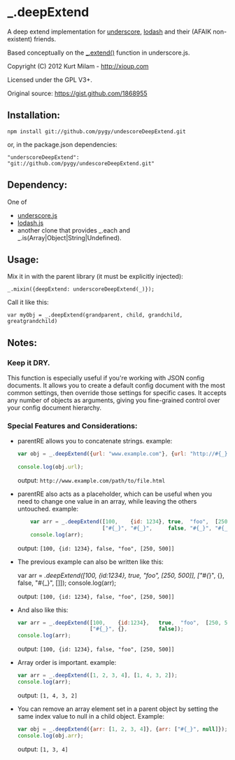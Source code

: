 # _.deepExtend 

A deep extend implementation for [underscore](http://underscorejs.org/), [lodash](http://lodash.com/) and their (AFAIK non-existent) friends.

Based conceptually on the [_.extend()](http://underscorejs.org/#extend) function in underscore.js.

Copyright (C) 2012  Kurt Milam - http://xioup.com 

Licensed under the GPL V3+.

Original source: https://gist.github.com/1868955

## Installation:

    npm install git://github.com/pygy/undescoreDeepExtend.git
    
or, in the package.json dependencies:

    "underscoreDeepExtend": "git://github.com/pygy/undescoreDeepExtend.git"

## Dependency: 

One of 

- [underscore.js](http://underscorejs.org/)
- [lodash.js](http://lodash.com/)
- another clone that provides _.each and _.is(Array|Object|String|Undefined).

## Usage:

Mix it in with the parent library (it must be explicitly injected):

    _.mixin({deepExtend: underscoreDeepExtend(_)});
    
Call it like this:

    var myObj = _.deepExtend(grandparent, child, grandchild, greatgrandchild)

## Notes:

### Keep it DRY.

This function is especially useful if you're working with JSON config documents. It allows you to create a default
config document with the most common settings, then override those settings for specific cases. It accepts any
number of objects as arguments, giving you fine-grained control over your config document hierarchy.

### Special Features and Considerations:

- parentRE allows you to concatenate strings. example:

  ``` Javascript
  var obj = _.deepExtend({url: "www.example.com"}, {url: "http://#{_}/path/to/file.html"});
      
  console.log(obj.url);
  ```
  
  output: `http://www.example.com/path/to/file.html`

- parentRE also acts as a placeholder, which can be useful when you need to change one value in an array, while
  leaving the others untouched. example:

  ``` Javascript
      var arr = _.deepExtend([100,    {id: 1234}, true,  "foo",  [250, 500]],
                             ["#{_}", "#{_}",     false, "#{_}", "#{_}"]);
      console.log(arr);
  ```

  output: `[100, {id: 1234}, false, "foo", [250, 500]]`

- The previous example can also be written like this:

    var arr = _.deepExtend([100,    {id:1234},   true,  "foo",  [250, 500]],
                          ["#{_}", {},          false, "#{_}", []]);
    console.log(arr);

  output: `[100, {id: 1234}, false, "foo", [250, 500]]`

- And also like this:

  ``` Javascript
  var arr = _.deepExtend([100,    {id:1234},   true,  "foo",  [250, 500]],
                         ["#{_}", {},          false]);
  console.log(arr);
  ```

  output: `[100, {id: 1234}, false, "foo", [250, 500]]`

- Array order is important. example:

  ``` Javascript
  var arr = _.deepExtend([1, 2, 3, 4], [1, 4, 3, 2]);
  console.log(arr);
  ```
  
  output: `[1, 4, 3, 2]`


- You can remove an array element set in a parent object by setting the same index value to null in a child object. Example:

  ``` Javascript
  var obj = _.deepExtend({arr: [1, 2, 3, 4]}, {arr: ["#{_}", null]});
  console.log(obj.arr);
  ```
  
  output: `[1, 3, 4]`
